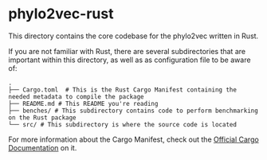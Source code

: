 # phylo2vec-rust

This directory contains the core codebase for the phylo2vec written in Rust.

If you are not familiar with Rust, there are several subdirectories that are important
within this directory, as well as as configuration file to be aware of:

```console
.
├── Cargo.toml  # This is the Rust Cargo Manifest containing the needed metadata to compile the package
├── README.md # This README you're reading
├── benches/ # This subdirectory contains code to perform benchmarking on the Rust package
└── src/ # This subdirectory is where the source code is located
```

For more information about the Cargo Manifest, check out the 
[Official Cargo Documentation](https://doc.rust-lang.org/cargo/reference/manifest.html) on it.

